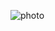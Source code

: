 ![photo](https://github.com/Shimaa53/meme-task/assets/96240938/fc07c496-b2fa-42eb-9ca9-a0f228dfc395)
